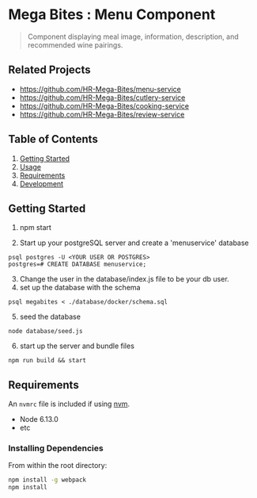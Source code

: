# Mega Bites : Menu Component

> Component displaying meal image, information, description, and recommended wine pairings.

## Related Projects

  - https://github.com/HR-Mega-Bites/menu-service
  - https://github.com/HR-Mega-Bites/cutlery-service
  - https://github.com/HR-Mega-Bites/cooking-service
  - https://github.com/HR-Mega-Bites/review-service

## Table of Contents

1. [Getting Started](#getting-started)
1. [Usage](#usage)
1. [Requirements](#requirements)
1. [Development](#development)

## Getting Started
1. npm start

2. Start up your postgreSQL server and create a 'menuservice' database
 ```
 psql postgres -U <YOUR USER OR POSTGRES>
 postgres=# CREATE DATABASE menuservice;
 ```
3. Change the user in the database/index.js file to be your db user.
4. set up the database with the schema
```
psql megabites < ./database/docker/schema.sql
```
5. seed the database
```
node database/seed.js
```
6. start up the server and bundle files
```
npm run build && start
```

## Requirements

An `nvmrc` file is included if using [nvm](https://github.com/creationix/nvm).

- Node 6.13.0
- etc

### Installing Dependencies

From within the root directory:

```sh
npm install -g webpack
npm install
```

